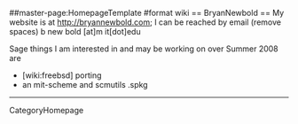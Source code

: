 ##master-page:HomepageTemplate
#format wiki
== BryanNewbold ==
My website is at http://bryannewbold.com; I can be reached by email (remove spaces) b new bold [at]m it[dot]edu

Sage things I am interested in and may be working on over Summer 2008 are
 * [wiki:freebsd] porting
 * an mit-scheme and scmutils .spkg

----
CategoryHomepage
